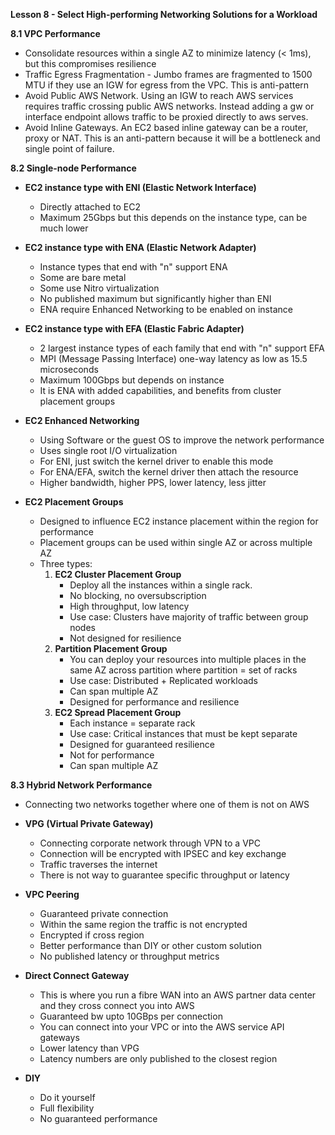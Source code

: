 **Lesson 8 - Select High-performing Networking Solutions for a Workload**

**8.1 VPC Performance**

* Consolidate resources within a single AZ to minimize latency (< 1ms), but this compromises resilience
* Traffic Egress Fragmentation - Jumbo frames are fragmented to 1500 MTU if they use an IGW for egress from the VPC. This is anti-pattern
* Avoid Public AWS Network. Using an IGW to reach AWS services requires traffic crossing public AWS networks. Instead adding a gw or interface endpoint allows traffic to be proxied directly to aws serves.
* Avoid Inline Gateways. An EC2 based inline gateway can be a router, proxy or NAT. This is an anti-pattern because it will be a bottleneck and single point of failure.

**8.2 Single-node Performance**

* **EC2 instance type with ENI (Elastic Network Interface)**

	* Directly attached to EC2
	* Maximum 25Gbps but this depends on the instance type, can be much lower

* **EC2 instance type with ENA (Elastic Network Adapter)**

	* Instance types that end with "n" support ENA
	* Some are bare metal
	* Some use Nitro virtualization
	* No published maximum but significantly higher than ENI
	* ENA require Enhanced Networking to be enabled on instance

* **EC2 instance type with EFA (Elastic Fabric Adapter)**

	* 2 largest instance types of each family that end with "n" support EFA
	* MPI (Message Passing Interface) one-way latency as low as 15.5 microseconds
	* Maximum 100Gbps but depends on instance
	* It is ENA with added capabilities, and benefits from cluster placement groups

* **EC2 Enhanced Networking**

	* Using Software or the guest OS to improve the network performance
	* Uses single root I/O virtualization
	* For ENI, just switch the kernel driver to enable this mode
	* For ENA/EFA, switch the kernel driver then attach the resource
	* Higher bandwidth, higher PPS, lower latency, less jitter

* **EC2 Placement Groups**

	* Designed to influence EC2 instance placement within the region for performance
	* Placement groups can be used within single AZ or across multiple AZ
	* Three types:
		1. **EC2 Cluster Placement Group**
			- Deploy all the instances within a single rack. 
			- No blocking, no oversubscription 
			- High throughput, low latency
			- Use case: Clusters have majority of traffic between group nodes
			- Not designed for resilience
		2. **Partition Placement Group**
			- You can deploy your resources into  multiple places in the same AZ across partition where partition = set of racks
			- Use case: Distributed + Replicated workloads
			- Can span multiple AZ
			- Designed for performance and resilience
		3. **EC2 Spread Placement Group**
			- Each instance = separate rack
			- Use case: Critical instances that must be kept separate
			- Designed for guaranteed resilience
			- Not for performance
			- Can span multiple AZ

**8.3 Hybrid Network Performance**

* Connecting two networks together where one of them is not on AWS

* **VPG (Virtual Private Gateway)**
	* Connecting corporate network through VPN to a VPC
	* Connection will be encrypted with IPSEC and key exchange
	* Traffic traverses the internet
	* There is not way to guarantee specific throughput or latency

* **VPC Peering**
	* Guaranteed private connection 
	* Within the same region the traffic is not encrypted
	* Encrypted if cross region
	* Better performance than DIY or other custom solution
	* No published latency or throughput metrics

* **Direct Connect Gateway**
	* This is where you run a fibre WAN into an AWS partner data center and they cross connect you into AWS
	* Guaranteed bw upto 10GBps per connection
	* You can connect into your VPC or into the AWS service API gateways
	* Lower latency than VPG
	* Latency numbers are only published to the closest region

* **DIY**
	* Do it yourself
	* Full flexibility
	* No guaranteed performance
